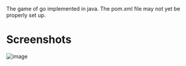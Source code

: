 The game of go implemented in java. The pom.xml file may not yet be properly set up.

# Screenshots

![image](https://github.com/henki5/henkigo/assets/113349263/6346420e-e481-437b-a474-9ecb64e4be14)
